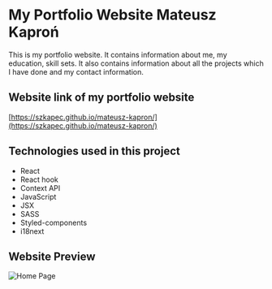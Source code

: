 # My Portfolio Website Mateusz Kaproń

This is my portfolio website. It contains information about me, my education, skill sets. It also contains information about all the projects which I have done and my contact information.

## Website link of my portfolio website

[https://szkapec.github.io/mateusz-kapron/](https://szkapec.github.io/mateusz-kapron/)

## Technologies used in this project
  - React
  - React hook
  - Context API
  - JavaScript
  - JSX
  - SASS
  - Styled-components
  - i18next
  
  
 ## Website Preview
 ![Home Page](https://ibb.co/bssxtCc)

  
  
